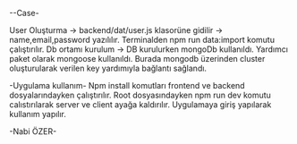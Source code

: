 --Case-


User Oluşturma -> backend/dat/user.js klasorüne gidilir -> name,email,password yazılılır. Terminalden npm run data:import komutu çalıştırılır.
Db ortamı kurulum -> DB kurulurken mongoDb kullanıldı. Yardımcı paket olarak mongoose kullanıldı. Burada mongodb üzerinden cluster oluşturularak verilen key yardımıyla bağlantı sağlandı.

-Uygulama kullanım-
Npm install komutları frontend ve backend dosyalarındayken çalıştırılır.
Root dosyasındayken npm run dev komutu calıstırılarak server ve client ayağa kaldırılır. Uygulamaya giriş yapılarak kullanım yapılır.



-Nabi ÖZER-
